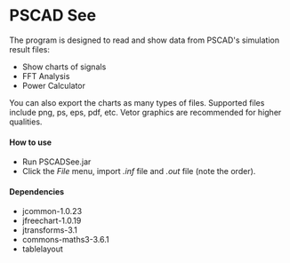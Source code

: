 # PSCAD See

The program is designed to read and show data from PSCAD's simulation result files:

- Show charts of signals
- FFT Analysis
- Power Calculator

You can also export the charts as many types of files. Supported files include png, ps, eps, pdf, etc. Vetor graphics are recommended for higher qualities.

#### How to use

- Run PSCADSee.jar
- Click the *File* menu, import *.inf* file and *.out* file (note the order).

#### Dependencies

- jcommon-1.0.23
- jfreechart-1.0.19
- jtransforms-3.1
- commons-maths3-3.6.1
- tablelayout
